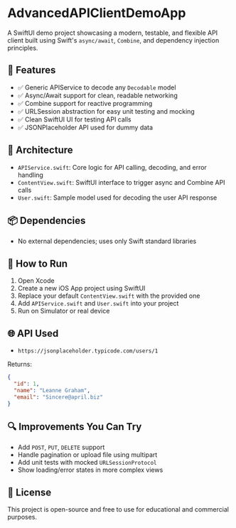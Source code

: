 # AdvancedAPIClientDemoApp

A SwiftUI demo project showcasing a modern, testable, and flexible API client built using Swift's `async/await`, `Combine`, and dependency injection principles.

## 🚀 Features

- ✅ Generic APIService to decode any `Decodable` model
- ✅ Async/Await support for clean, readable networking
- ✅ Combine support for reactive programming
- ✅ URLSession abstraction for easy unit testing and mocking
- ✅ Clean SwiftUI UI for testing API calls
- ✅ JSONPlaceholder API used for dummy data

## 🧱 Architecture

- `APIService.swift`: Core logic for API calling, decoding, and error handling
- `ContentView.swift`: SwiftUI interface to trigger async and Combine API calls
- `User.swift`: Sample model used for decoding the user API response

## 📦 Dependencies

- No external dependencies; uses only Swift standard libraries

## 🧪 How to Run

1. Open Xcode
2. Create a new iOS App project using SwiftUI
3. Replace your default `ContentView.swift` with the provided one
4. Add `APIService.swift` and `User.swift` into your project
5. Run on Simulator or real device

## 🌐 API Used

- `https://jsonplaceholder.typicode.com/users/1`

Returns:

```json
{
  "id": 1,
  "name": "Leanne Graham",
  "email": "Sincere@april.biz"
}
```

## 🔍 Improvements You Can Try

- Add `POST`, `PUT`, `DELETE` support
- Handle pagination or upload file using multipart
- Add unit tests with mocked `URLSessionProtocol`
- Show loading/error states in more complex views

## 📄 License

This project is open-source and free to use for educational and commercial purposes.
